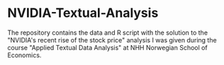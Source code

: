 # NVIDIA-Textual-Analysis
The repository contains the data and R script with the solution to the "NVIDIA's recent rise of the stock price" analysis I was given during the course "Applied Textual Data Analysis" at NHH Norwegian School of Economics.
